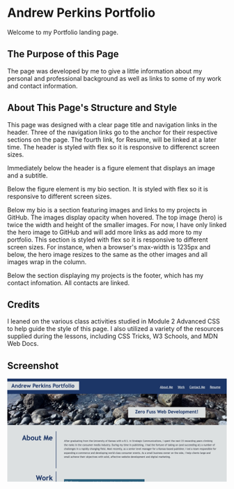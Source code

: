 # Andrew Perkins Portfolio

Welcome to my Portfolio landing page.

## The Purpose of this Page

The page was developed by me to give a little information about my personal and professional background as well as links to some of my work and contact information.

## About This Page's Structure and Style

This page was designed with a clear page title and navigation links in the header. Three of the navigation links go to the anchor for their respective sections on the page. The fourth link, for Resume, will be linked at a later time. The header is styled with flex so it is responsive to differenct screen sizes.

Immediately below the header is a figure element that displays an image and a subtitle.

Below the figure element is my bio section. It is styled with flex so it is responsive to different screen sizes.

Below my bio is a section featuring images and links to my projects in GitHub. The images display opacity when hovered. The top image (hero) is twice the width and height of the smaller images. For now, I have only linked the hero image to GitHub and will add more links as add more to my portfolio. This section is styled with flex so it is responsive to different screen sizes. For instance, when a browser's max-width is 1235px and below, the hero image resizes to the same as the other images and all images wrap in the column.

Below the section displaying my projects is the footer, which has my contact infomation. All contacts are linked.

## Credits

I leaned on the various class activities studied in Module 2 Advanced CSS to help guide the style of this page. I also utilized a variety of the resources supplied during the lessons, including CSS Tricks, W3 Schools, and MDN Web Docs.

## Screenshot

![Screenshot](./Assets/images/AndrewPerkinsPortfolio.jpg)
